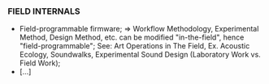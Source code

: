 ### FIELD INTERNALS
* Field-programmable firmware; => Workflow Methodology, Experimental Method, Design Method, etc. can be modified "in-the-field", hence "field-programmable"; See: Art Operations in The Field, Ex. Acoustic Ecology, Soundwalks, Experimental Sound Design (Laboratory Work vs. Field Work);
* [...]
